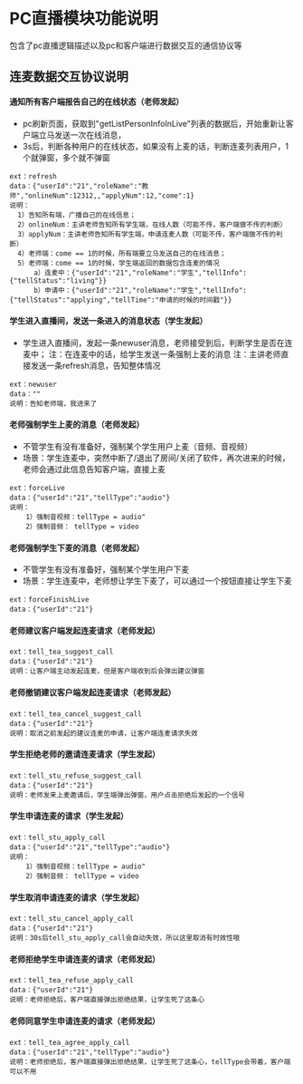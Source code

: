 <!-- 模块大标题 -->
# PC直播模块功能说明
<!-- 模块说明 -->
包含了pc直播逻辑描述以及pc和客户端进行数据交互的通信协议等


<!-- 页面bridge交互说明 -->
## 连麦数据交互协议说明


#### 通知所有客户端报告自己的在线状态（老师发起）
- pc刷新页面，获取到"getListPersonInfoInLive"列表的数据后，开始重新让客户端立马发送一次在线消息，
- 3s后，判断各种用户的在线状态，如果没有上麦的话，判断连麦列表用户，1个就弹窗，多个就不弹窗
```
ext：refresh
data：{"userId":"21","roleName":"教师","onlineNum":12312,,"applyNum":12,"come":1}
说明：
  1）告知所有端，广播自己的在线信息；
  2）onlineNum：主讲老师告知所有学生端，在线人数（可能不传，客户端做不传的判断）
  3）applyNum：主讲老师告知所有学生端，申请连麦人数（可能不传，客户端做不传的判断）
  4）老师端：come == 1的时候，所有端要立马发送自己的在线消息；
  5）老师端：come == 1的时候，学生端返回的数据包含连麦的情况
      a）连麦中：{"userId":"21","roleName":"学生","tellInfo":{"tellStatus":"living"}}
      b）申请中：{"userId":"21","roleName":"学生","tellInfo":{"tellStatus":"applying","tellTime":"申请的时候的时间戳"}}
```

#### 学生进入直播间，发送一条进入的消息状态（学生发起）
- 学生进入直播间，发起一条newuser消息，老师接受到后，判断学生是否在连麦中；
注：在连麦中的话，给学生发送一条强制上麦的消息
注：主讲老师直接发送一条refresh消息，告知整体情况
```
ext：newuser
data：""
说明：告知老师端，我进来了
```

#### 老师强制学生上麦的消息（老师发起）
- 不管学生有没有准备好，强制某个学生用户上麦（音频、音视频）
- 场景：学生连麦中，突然中断了/退出了房间/关闭了软件，再次进来的时候，老师会通过此信息告知客户端，直接上麦
```
ext：forceLive
data：{"userId":"21","tellType":"audio"}
说明：
    1）强制音视频：tellType = audio"
    2）强制音频： tellType = video
```

#### 老师强制学生下麦的消息（老师发起）
- 不管学生有没有准备好，强制某个学生用户下麦
- 场景：学生连麦中，老师想让学生下麦了，可以通过一个按钮直接让学生下麦
```
ext：forceFinishLive
data：{"userId":"21"}
```

#### 老师建议客户端发起连麦请求（老师发起）
```
ext：tell_tea_suggest_call
data：{"userId":"21"}
说明：让客户端主动发起连麦，但是客户端收到后会弹出建议弹窗
```

#### 老师撤销建议客户端发起连麦请求（老师发起）
```
ext：tell_tea_cancel_suggest_call
data：{"userId":"21"}
说明：取消之前发起的建议连麦的申请，让客户端连麦请求失效
```


#### 学生拒绝老师的邀请连麦请求（学生发起）
```
ext：tell_stu_refuse_suggest_call
data：{"userId":"21"}
说明：老师发来上麦邀请后，学生端弹出弹窗，用户点击拒绝后发起的一个信号
```

#### 学生申请连麦的请求（学生发起）
```
ext：tell_stu_apply_call
data：{"userId":"21","tellType":"audio"}
说明：
    1）强制音视频：tellType = audio"
    2）强制音频： tellType = video
```

#### 学生取消申请连麦的请求（学生发起）
```
ext：tell_stu_cancel_apply_call
data：{"userId":"21"}
说明：30s后tell_stu_apply_call会自动失效，所以这里取消有时效性哦
```

#### 老师拒绝学生申请连麦的请求（老师发起）
```
ext：tell_tea_refuse_apply_call
data：{"userId":"21"}
说明：老师拒绝后，客户端直接弹出拒绝结果，让学生死了这条心
```

#### 老师同意学生申请连麦的请求（老师发起）
```
ext：tell_tea_agree_apply_call
data：{"userId":"21","tellType":"audio"}
说明：老师拒绝后，客户端直接弹出拒绝结果，让学生死了这条心，tellType会带着，客户端可以不用
```
